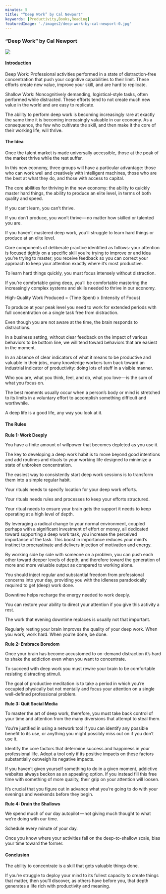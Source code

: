 ```yaml
---
minutes: 5
title: "“Deep Work” by Cal Newport"
keywords: [Productivity,Books,Reading]
featuredImage: './images2/deep-work-by-cal-newport-0.jpg'
---
```


### “Deep Work” by Cal Newport

![](/images2/deep-work-by-cal-newport-0.jpg)

#### Introduction

Deep Work: Professional activities performed in a state of distraction-free concentration that push your cognitive capabilities to their limit. These efforts create new value, improve your skill, and are hard to replicate.

Shallow Work: Noncognitively demanding, logistical-style tasks, often performed while distracted. These efforts tend to not create much new value in the world and are easy to replicate.

The ability to perform deep work is becoming increasingly rare at exactly the same time it is becoming increasingly valuable in our economy. As a consequence, the few who cultivate the skill, and then make it the core of their working life, will thrive.

#### The Idea

Once the talent market is made universally accessible, those at the peak of the market thrive while the rest suffer.

In this new economy, three groups will have a particular advantage: those who can work well and creatively with intelligent machines, those who are the best at what they do, and those with access to capital.

The core abilities for thriving in the new economy: the ability to quickly master hard things, the ability to produce an elite level, in terms of both quality and speed.

If you can’t learn, you can’t thrive.

If you don’t produce, you won’t thrive — no matter how skilled or talented you are.

If you haven’t mastered deep work, you’ll struggle to learn hard things or produce at an elite level.

Core components of deliberate practice identified as follows: your attention is focused tightly on a specific skill you’re trying to improve or and idea you’re trying to master; you receive feedback so you can correct your approach to keep your attention exactly where it’s most productive.

To learn hard things quickly, you must focus intensely without distraction.

If you’re comfortable going deep, you’ll be comfortable mastering the increasingly complex systems and skills needed to thrive in our economy.

High-Quality Work Produced = (Time Spent) x (Intensity of Focus)

To produce at your peak level you need to work for extended periods with full concentration on a single task free from distraction.

Even though you are not aware at the time, the brain responds to distractions.

In a business setting, without clear feedback on the impact of various behaviors to be bottom line, we will tend toward behaviors that are easiest in the moment.

In an absence of clear indicators of what it means to be productive and valuable in their jobs, many knowledge workers turn back toward an industrial indicator of productivity: doing lots of stuff in a visible manner.

Who you are, what you think, feel, and do, what you love — is the sum of what you focus on.

The best moments usually occur when a person’s body or mind is stretched to its limits in a voluntary effort to accomplish something difficult and worthwhile.

A deep life is a good life, any way you look at it.

#### The Rules

**Rule 1: Work Deeply**

You have a finite amount of willpower that becomes depleted as you use it.

The key to developing a deep work habit is to move beyond good intentions and add routines and rituals to your working life designed to minimize a state of unbroken concentration.

The easiest way to consistently start deep work sessions is to transform them into a simple regular habit.

Your rituals needs to specify location for your deep work efforts.

Your rituals needs rules and processes to keep your efforts structured.

Your ritual needs to ensure your brain gets the support it needs to keep operating at a high level of depth.

By leveraging a radical change to your normal environment, coupled perhaps with a significant investment of effort or money, all dedicated toward supporting a deep work task, you increase the perceived importance of the task. This boost in importance reduces your mind’s instinct to procrastinate and delivers injection of motivation and energy.

By working side by side with someone on a problem, you can push each other toward deeper levels of depth, and therefore toward the generation of more and more valuable output as compared to working alone.

You should inject regular and substantial freedom from professional concerns into your day, providing you with the idleness paradoxically required to get (deep) work done.

Downtime helps recharge the energy needed to work deeply.

You can restore your ability to direct your attention if you give this activity a rest.

The work that evening downtime replaces is usually not that important.

Regularly resting your brain improves the quality of your deep work. When you work, work hard. When you’re done, be done.

**Rule 2: Embrace Boredom**

Once your brain has become accustomed to on-demand distraction it’s hard to shake the addiction even when you want to concentrate.

To succeed with deep work you must rewire your brain to be comfortable resisting distracting stimuli.

The goal of productive meditation is to take a period in which you’re occupied physically but not mentally and focus your attention on a single well-defined professional problem.

**Rule 3: Quit Social Media**

To master the art of deep work, therefore, you must take back control of your time and attention from the many diversions that attempt to steal them.

You’re justified in using a network tool if you can identify any possible benefit to its use, or anything you might possibly miss out on if you don’t use it.

Identify the core factors that determine success and happiness in your professional life. Adopt a tool only if its positive impacts on these factors substantially outweigh its negative impacts.

If you haven’t given yourself something to do in a given moment, addictive websites always beckon as an appealing option. If you instead fill this free time with something of more quality, their grip on your attention will loosen.

It’s crucial that you figure out in advance what you’re going to do with your evenings and weekends before they begin.

**Rule 4: Drain the Shallows**

We spend much of our day autopilot — not giving much thought to what we’re doing with our time.

Schedule every minute of your day.

Once you know where your activities fall on the deep-to-shallow scale, bias your time toward the former.

#### Conclusion

The ability to concentrate is a skill that gets valuable things done.

If you’re struggle to deploy your mind to its fullest capacity to create things that matter, then you’ll discover, as others have before you, that depth generates a life rich with productivity and meaning.
